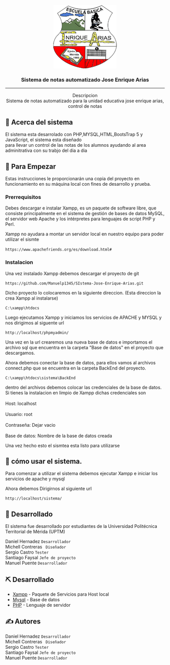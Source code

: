 <p align="center">
  <a href="" rel="noopener">
 <img width=200px height=200px src="img/logo.png" alt="Project logo"></a>
</p>

<h3 align="center">Sistema de notas automatizado Jose Enrique Arias</h3>

<div align="center">

</div>

---

<p align="center"> Descripcion
    <br> 
    Sistema de notas automatizado para la unidad educativa jose enrique arias, control de notas
</p>

## 🧐 Acerca del sistema

El sistema esta desarrolado con PHP,MYSQL,HTML,BootsTrap 5 y JavaScript, el sistema esta diseñado <br>
para llevar un control de las notas de los alumnos ayudando al area adminitrativa con su trabjo del dia a dia

## 🏁 Para Empezar <a name = "getting_started"></a>

Estas instrucciones le proporcionarán una copia del proyecto en funcionamiento en su máquina local con fines de desarrollo y prueba.

### Prerrequisitos

Debes descargar e instalar Xampp, es un paquete de software libre, que consiste principalmente en el sistema de gestión de bases de datos MySQL, el servidor web Apache y los intérpretes para lenguajes de script PHP y Perl.

Xampp no ayudara a montar un servidor local en nuestro equipo para poder utilizar el sismte

<a>`https://www.apachefriends.org/es/download.html#`</a>

### Instalacion

Una vez instalado Xampp debemos descargar el proyecto de git

```
https://github.com/Manuelp1345/SIstema-Jose-Enrique-Arias.git
```

Dicho proyecto lo colocaremos en la siguiente direccion. (Esta direccion la crea Xampp al instalarse)

```
C:\xampp\htdocs
```

Luego ejecutamos Xampp y iniciamos los servicios de APACHE y MYSQL y nos dirigimos al siguente url

```
http://localhost/phpmyadmin/
```

Una vez en la url crearemos una nueva base de datos e importamos el archivo sql que encuentra en la carpeta "Base de datos" en el proyecto que descargamos.

Ahora debemos conectar la base de datos, para ellos vamos al archivos connect.php que se encuentra en la carpeta BackEnd del proyecto.

```
C:\xampp\htdocs\sistema\BackEnd
```

dentro del archivos debemos colocar las credenciales de la base de datos. Si tienes la instalacion en limpio de Xampp dichas credenciales son<br><br>
Host: localhost<br><br>
Usuario: root<br><br>
Contraseña: Dejar vacio <br><br>
Base de datos: Nombre de la base de datos creada

Una vez hecho esto el sismtea esta listo para utilizarse

## 🎈 cómo usar el sistema.

Para comenzar a utilizar el sistema debemos ejecutar Xampp e iniciar los servicios de apache y mysql

Ahora debemos Dirigirnos al siguiente url

```
http://localhost/sistema/
```

## 🚀 Desarrollado

El sistema fue desarrollado por estudiantes de la Universidad Politécnica Territorial de Mérida (UPTM)

Daniel Hernadez `Desarrollador`<br>
Michell Contreras ` Diseñador`<br>
Sergio Castro `Tester `<br>
Santiago Faysal `Jefe de proyecto`<br>
Manuel Puente `Desarrollador`

## ⛏️ Desarrollado

- [Xampp](https://www.apachefriends.org/es/download.html#) - Paquete de Servicios para Host local
- [Mysql](https://www.mysql.com) - Base de datos
- [PHP](https://www.php.net/) - Lenguaje de servidor

## ✍️ Autores

Daniel Hernadez `Desarrollador`<br>
Michell Contreras ` Diseñador`<br>
Sergio Castro `Tester `<br>
Santiago Faysal `Jefe de proyecto`<br>
Manuel Puente `Desarrollador`
